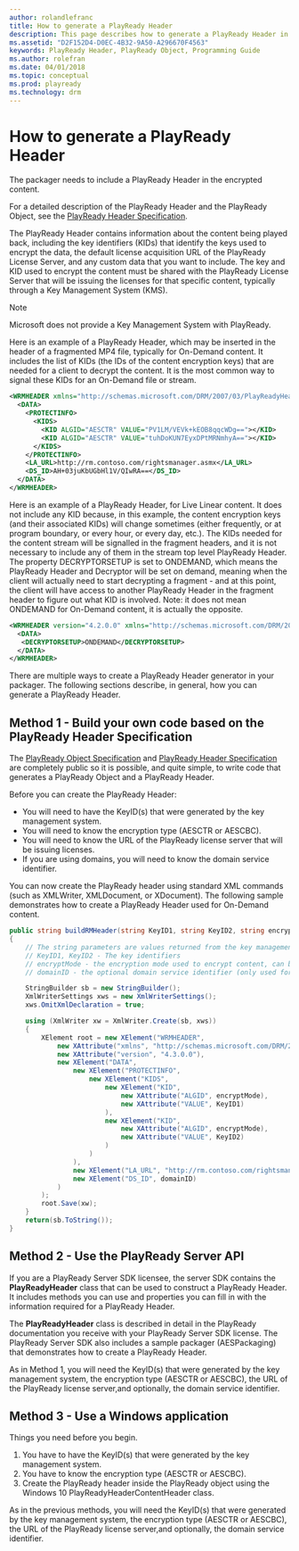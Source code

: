 ```yaml
---
author: rolandlefranc
title: How to generate a PlayReady Header
description: This page describes how to generate a PlayReady Header in order to encrypt or package audio video content
ms.assetid: "D2F152D4-D0EC-4B32-9A50-A296670F4563"
keywords: PlayReady Header, PlayReady Object, Programming Guide
ms.author: rolefran
ms.date: 04/01/2018
ms.topic: conceptual
ms.prod: playready
ms.technology: drm
---
```


# How to generate a PlayReady Header

The packager needs to include a PlayReady Header in the encrypted content.

For a detailed description of the PlayReady Header and the PlayReady Object, see the [PlayReady Header Specification](../Specifications/playready-header-specification.md).

The PlayReady Header contains information about the content being played back, including the key identifiers (KIDs) that identify the keys used to encrypt the data, the default license acquisition URL of the PlayReady License Server, and any custom data that you want to include. The key and KID used to encrypt the content must be shared with the PlayReady License Server that will be issuing the licenses for that specific content, typically through a Key Management System (KMS).

>[!NOTE]
>Microsoft does not provide a Key Management System with PlayReady.

Here is an example of a PlayReady Header, which may be inserted in the header of a fragmented MP4 file, typically for On-Demand content. It includes the list of KIDs (the IDs of the content encryption keys) that are needed for a client to decrypt the content. It is the most common way to signal these KIDs for an On-Demand file or stream. 

```xml
<WRMHEADER xmlns="http://schemas.microsoft.com/DRM/2007/03/PlayReadyHeader" version="4.3.0.0">
  <DATA>
    <PROTECTINFO>
      <KIDS>
        <KID ALGID="AESCTR" VALUE="PV1LM/VEVk+kEOB8qqcWDg=="></KID>
        <KID ALGID="AESCTR" VALUE="tuhDoKUN7EyxDPtMRNmhyA=="></KID>
      </KIDS>
    </PROTECTINFO>
    <LA_URL>http://rm.contoso.com/rightsmanager.asmx</LA_URL>
    <DS_ID>AH+03juKbUGbHl1V/QIwRA==</DS_ID>
  </DATA>
</WRMHEADER>
```

Here is an example of a PlayReady Header, for Live Linear content. It does not include any KID because, in this example, the content encryption keys (and their associated KIDs) will change sometimes (either frequently, or at program boundary, or every hour, or every day, etc.). The KIDs needed for the content stream will be signalled in the fragment headers, and it is not necessary to include any of them in the stream top level PlayReady Header. The property DECRYPTORSETUP is set to ONDEMAND, which means the PlayReady Header and Decryptor will be set on demand, meaning when the client will actually need to start decrypting a fragment - and at this point, the client will have access to another PlayReady Header in the fragment header to figure out what KID is involved. Note: it does not mean ONDEMAND for On-Demand content, it is actually the opposite.

```xml
<WRMHEADER version="4.2.0.0" xmlns="http://schemas.microsoft.com/DRM/2007/03/PlayReadyHeader">
  <DATA>
   <DECRYPTORSETUP>ONDEMAND</DECRYPTORSETUP>
  </DATA>
</WRMHEADER>
```

There are multiple ways to create a PlayReady Header generator in your packager. The following sections describe, in general, how you can generate a PlayReady Header. 

## Method 1 - Build your own code based on the PlayReady Header Specification

The [PlayReady Object Specification](../Specifications/playready-header-specification.md) and [PlayReady Header Specification](../Specifications/playready-header-specification.md) are completely public so it is possible, and quite simple, to write code that generates a PlayReady Object and a PlayReady Header.

Before you can create the PlayReady Header: 

  * You will need to have the KeyID(s) that were generated by the key management system.
  * You will need to know the encryption type (AESCTR or AESCBC).
  * You will need to know the URL of the PlayReady license server that will be issuing licenses.
  * If you are using domains, you will need to know the domain service identifier.

You can now create the PlayReady header using standard XML commands (such as XMLWriter, XMLDocument, or XDocument). The following sample demonstrates how to create a PlayReady Header used for On-Demand content. 

``` cs
public string buildRMHeader(string KeyID1, string KeyID2, string encryptMode, string domainID)
{
    // The string parameters are values returned from the key management system and include the following:
    // KeyID1, KeyID2 - The key identifiers
    // encryptMode - the encryption mode used to encrypt content, can be AESCTR or AESCBC
    // domainID - the optional domain service identifier (only used for domains)

    StringBuilder sb = new StringBuilder();
    XmlWriterSettings xws = new XmlWriterSettings();
    xws.OmitXmlDeclaration = true;

    using (XmlWriter xw = XmlWriter.Create(sb, xws))
    {
        XElement root = new XElement("WRMHEADER",
            new XAttribute("xmlns", "http://schemas.microsoft.com/DRM/2007/03/PlayReadyHeader"),
            new XAttribute("version", "4.3.0.0"),
            new XElement("DATA",
                new XElement("PROTECTINFO",
                    new XElement("KIDS",
                        new XElement("KID",
                            new XAttribute("ALGID", encryptMode),
                            new XAttribute("VALUE", KeyID1)
                        ),
                        new XElement("KID",
                            new XAttribute("ALGID", encryptMode),
                            new XAttribute("VALUE", KeyID2)
                        )
                    )
                ),
                new XElement("LA_URL", "http://rm.contoso.com/rightsmanager.asmx"),
                new XElement("DS_ID", domainID)
            )
        );
        root.Save(xw);
    }
    return(sb.ToString());
}
```

## Method 2 - Use the PlayReady Server API

If you are a PlayReady Server SDK licensee, the server SDK contains the **PlayReadyHeader** class that can be used to construct a PlayReady Header. It includes methods you can use and properties you can fill in with the information required for a PlayReady Header. 

The **PlayReadyHeader** class is described in detail in the PlayReady documentation you receive with your PlayReady Server SDK license. The PlayReady Server SDK also includes a sample packager (AESPackaging) that demonstrates how to create a PlayReady Header.

As in Method 1, you will need the KeyID(s) that were generated by the key management system, the encryption type (AESCTR or AESCBC), the URL of the PlayReady license server,and optionally, the domain service identifier.  

## Method 3 - Use a Windows application

Things you need before you begin.
  1. You have to have the KeyID(s) that were generated by the key management system.
  2. You have to know the encryption type (AESCTR or AESCBC).
  3. Create the PlayReady header inside the PlayReady object using the Windows 10 PlayReadyHeaderContentHeader class.

As in the previous methods, you will need the KeyID(s) that were generated by the key management system, the encryption type (AESCTR or AESCBC), the URL of the PlayReady license server,and optionally, the domain service identifier.

